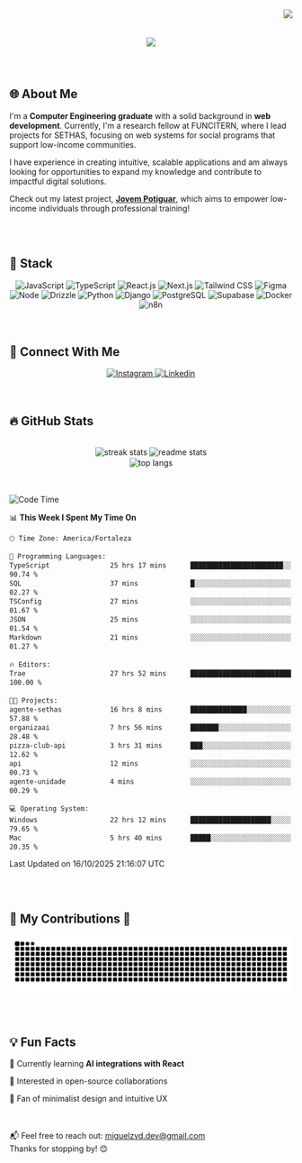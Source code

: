 <img align="right" src="https://visitor-badge.laobi.icu/badge?page_id=Miguelzvd.Miguelzvd" />

<h1 align="center">
    <img src="https://readme-typing-svg.herokuapp.com/?font=Righteous&size=35&center=true&vCenter=true&width=500&height=70&duration=4000&lines=Hi+There!+👋;+I'm+Miguel+Azevedo!;" />
</h1>

<br/> 

<section>
  <h2>🌐 About Me</h3>

  <p align="left">
   I'm a <strong>Computer Engineering graduate</strong> with a solid background in 
   <strong>web development</strong>. Currently, I'm a research fellow at FUNCITERN, 
   where I lead projects for SETHAS, focusing on web systems for social programs 
   that support low-income communities.  

   I have experience in creating intuitive, scalable applications and am always 
   looking for opportunities to expand my knowledge and contribute to impactful 
   digital solutions.  

   Check out my latest project, 
   <a href="https://jovempotiguar.sine.rn.gov.br/" target="_blank"><strong>Jovem Potiguar</strong></a>, 
   which aims to empower low-income individuals through professional training!
  </p>
</section>

<br/> 
<br/> 

<section>
  <h2>🚀 Stack</h3>
  <div align="center">
      <img alt="JavaScript" src="https://img.shields.io/badge/JavaScript-F7DF1E?style=for-the-badge&logo=javascript&logoColor=black"/>
      <img alt="TypeScript" src="https://img.shields.io/badge/TypeScript-007ACC?style=for-the-badge&logo=typescript&logoColor=white"/>
      <img alt="React.js" src="https://img.shields.io/badge/React-20232A?style=for-the-badge&logo=react&logoColor=61DAFB"/>
      <img alt="Next.js" src="https://img.shields.io/badge/Next.js-000?logo=nextdotjs&logoColor=fff&style=for-the-badge"/>
      <img alt="Tailwind CSS" src="https://img.shields.io/badge/Tailwind_CSS-38B2AC?style=for-the-badge&logo=tailwind-css&logoColor=white"/>
      <img alt="Figma" src="https://img.shields.io/badge/Figma-F24E1E?style=for-the-badge&logo=figma&logoColor=white"/>
      <img alt="Node" src="https://img.shields.io/badge/Node.js-5FA04E?logo=nodedotjs&logoColor=fff&style=for-the-badge"/>
      <img alt="Drizzle" src="https://img.shields.io/badge/Drizzle-C5F74F?logo=drizzle&logoColor=000&style=for-the-badge"/>
      <img alt="Python" src="https://img.shields.io/badge/Python-14354C?style=for-the-badge&logo=python&logoColor=white"/>
      <img alt="Django" src="https://img.shields.io/badge/Django-092E20?logo=django&logoColor=fff&style=for-the-badge"/>
      <img alt="PostgreSQL" src="https://img.shields.io/badge/PostgreSQL-4169E1?logo=postgresql&logoColor=fff&style=for-the-badge"/>
      <img alt="Supabase" src="https://img.shields.io/badge/Supabase-3FCF8E?logo=supabase&logoColor=fff&style=for-the-badge"/>
      <img alt="Docker" src="https://img.shields.io/badge/Docker-2496ED?logo=docker&logoColor=fff&style=for-the-badge"/>
      <img alt="n8n" src="https://img.shields.io/badge/n8n-EA4B71?logo=n8n&logoColor=fff&style=for-the-badge"/>
  </div>

</section>

<br/> 
<br/>

<section>
  <h2>📲 Connect With Me</h3>

  <div align="center">
      <a href="https://www.instagram.com/miguelzvd_/">
          <img alt="Instagram" src="https://img.shields.io/badge/Instagram-E4405F?style=for-the-badge&logo=instagram&logoColor=white"/>
      </a>
      <a href="www.linkedin.com/in/miguel-azevedo-dev">
          <img alt="Linkedin" src="https://img.shields.io/badge/LinkedIn-0077B5?style=for-the-badge&logo=linkedin&logoColor=white"/>
      </a>
  </div>
</section>

<br/> 
<br/>

<section>
  <h2>🔥 GitHub Stats</h3>
  
  <br>
    
  <div align="center">
    <img height=170 src="https://streak-stats.demolab.com/?user=Miguelzvd&count_private=true&theme=react&border_radius=10" alt="streak stats"/>
    <img height=170 src="https://github-readme-stats.vercel.app/api?username=Miguelzvd&show_icons=true&theme=react&rank_icon=github&border_radius=10" alt="readme stats" />
    <br/>
    <img height=170 align="center" src="https://github-readme-stats.vercel.app/api/top-langs/?username=Miguelzvd&hide=HTML&langs_count=8&layout=compact&theme=react&border_radius=10&size_weight=0.5&count_weight=0.5&exclude_repo=github-readme-stats" alt="top langs" />  
  </div>
</section>

<br/> 
<br/>

<!--![Miguel's GitHub stats](https://github-readme-stats.vercel.app/api?username=Miguelzvd&show_icons=true&theme=radical)-->
 
<!--START_SECTION:waka-->
![Code Time](http://img.shields.io/badge/Code%20Time-147%20hrs%209%20mins-blue)

📊 **This Week I Spent My Time On** 

```text
🕑︎ Time Zone: America/Fortaleza

💬 Programming Languages: 
TypeScript               25 hrs 17 mins      ███████████████████████░░   90.74 % 
SQL                      37 mins             █░░░░░░░░░░░░░░░░░░░░░░░░   02.27 % 
TSConfig                 27 mins             ░░░░░░░░░░░░░░░░░░░░░░░░░   01.67 % 
JSON                     25 mins             ░░░░░░░░░░░░░░░░░░░░░░░░░   01.54 % 
Markdown                 21 mins             ░░░░░░░░░░░░░░░░░░░░░░░░░   01.27 % 

🔥 Editors: 
Trae                     27 hrs 52 mins      █████████████████████████   100.00 % 

🐱‍💻 Projects: 
agente-sethas            16 hrs 8 mins       ██████████████░░░░░░░░░░░   57.88 % 
organizaai               7 hrs 56 mins       ███████░░░░░░░░░░░░░░░░░░   28.48 % 
pizza-club-api           3 hrs 31 mins       ███░░░░░░░░░░░░░░░░░░░░░░   12.62 % 
api                      12 mins             ░░░░░░░░░░░░░░░░░░░░░░░░░   00.73 % 
agente-unidade           4 mins              ░░░░░░░░░░░░░░░░░░░░░░░░░   00.29 % 

💻 Operating System: 
Windows                  22 hrs 12 mins      ████████████████████░░░░░   79.65 % 
Mac                      5 hrs 40 mins       █████░░░░░░░░░░░░░░░░░░░░   20.35 % 
```


 Last Updated on 16/10/2025 21:16:07 UTC
<!--END_SECTION:waka-->

<br/> 
<br/>

<section>
  <h2>🐍 My Contributions 🐍</h3>
  <img alt="snake eating my contributions" src="https://raw.githubusercontent.com/Miguelzvd/Miguelzvd/output/github-contribution-grid-snake.svg" />
</section>

<br/> 
<br/>

<section>

<h2>💡 Fun Facts</h3>

 🌱 Currently learning **AI integrations with React**
 
 💼 Interested in open-source collaborations
 
 🎨 Fan of minimalist design and intuitive UX
 
</section>

<br/> 
<br/>

<footer>
  <span>
    📬 Feel free to reach out:
    <a href="mailto:miguelzvd.dev@gmail.com">miguelzvd.dev@gmail.com</a>
    <br />
    Thanks for stopping by! 😊
  </span>
</footer>

